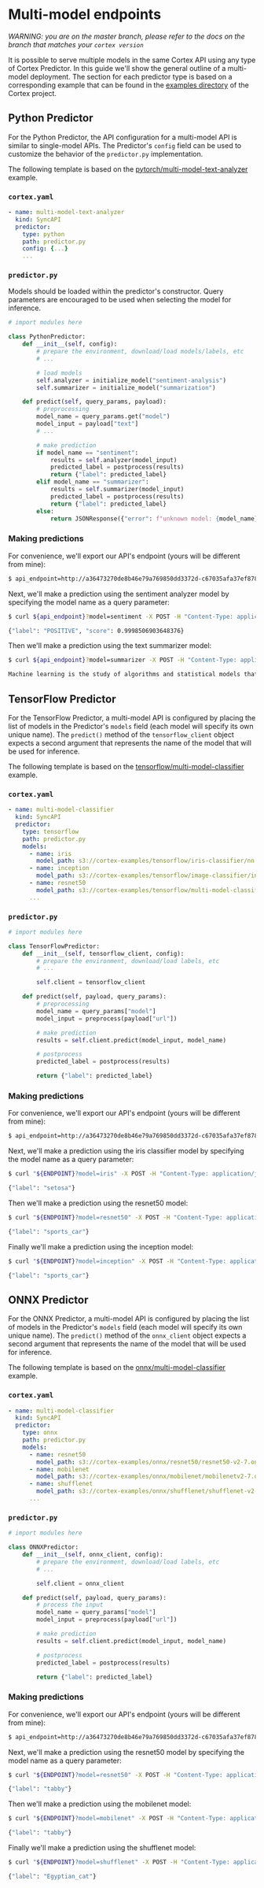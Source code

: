 # Multi-model endpoints

_WARNING: you are on the master branch, please refer to the docs on the branch that matches your `cortex version`_

It is possible to serve multiple models in the same Cortex API using any type of Cortex Predictor. In this guide we'll show the general outline of a multi-model deployment. The section for each predictor type is based on a corresponding example that can be found in the [examples directory](https://github.com/cortexlabs/cortex/tree/master/examples) of the Cortex project.

## Python Predictor

For the Python Predictor, the API configuration for a multi-model API is similar to single-model APIs. The Predictor's `config` field can be used to customize the behavior of the `predictor.py` implementation.

The following template is based on the [pytorch/multi-model-text-analyzer](https://github.com/cortexlabs/cortex/tree/master/examples/pytorch/multi-model-text-analyzer) example.

### `cortex.yaml`

```yaml
- name: multi-model-text-analyzer
  kind: SyncAPI
  predictor:
    type: python
    path: predictor.py
    config: {...}
    ...
```

### `predictor.py`

Models should be loaded within the predictor's constructor. Query parameters are encouraged to be used when selecting the model for inference.

```python
# import modules here

class PythonPredictor:
    def __init__(self, config):
        # prepare the environment, download/load models/labels, etc
        # ...

        # load models
        self.analyzer = initialize_model("sentiment-analysis")
        self.summarizer = initialize_model("summarization")

    def predict(self, query_params, payload):
        # preprocessing
        model_name = query_params.get("model")
        model_input = payload["text"]
        # ...

        # make prediction
        if model_name == "sentiment":
            results = self.analyzer(model_input)
            predicted_label = postprocess(results)
            return {"label": predicted_label}
        elif model_name == "summarizer":
            results = self.summarizer(model_input)
            predicted_label = postprocess(results)
            return {"label": predicted_label}
        else:
            return JSONResponse({"error": f"unknown model: {model_name}"}, status_code=400)
```

### Making predictions

For convenience, we'll export our API's endpoint \(yours will be different from mine\):

```bash
$ api_endpoint=http://a36473270de8b46e79a769850dd3372d-c67035afa37ef878.elb.us-west-2.amazonaws.com/multi-model-text-analyzer
```

Next, we'll make a prediction using the sentiment analyzer model by specifying the model name as a query parameter:

```bash
$ curl ${api_endpoint}?model=sentiment -X POST -H "Content-Type: application/json" -d @sample-sentiment.json

{"label": "POSITIVE", "score": 0.9998506903648376}
```

Then we'll make a prediction using the text summarizer model:

```bash
$ curl ${api_endpoint}?model=summarizer -X POST -H "Content-Type: application/json" -d @sample-summarizer.json

Machine learning is the study of algorithms and statistical models that computer systems use to perform a specific task. It is seen as a subset of artificial intelligence. Machine learning algorithms are used in a wide variety of applications, such as email filtering and computer vision. In its application across business problems, machine learning is also referred to as predictive analytics.
```

## TensorFlow Predictor

For the TensorFlow Predictor, a multi-model API is configured by placing the list of models in the Predictor's `models` field \(each model will specify its own unique name\). The `predict()` method of the `tensorflow_client` object expects a second argument that represents the name of the model that will be used for inference.

The following template is based on the [tensorflow/multi-model-classifier](https://github.com/cortexlabs/cortex/tree/master/examples/tensorflow/multi-model-classifier) example.

### `cortex.yaml`

```yaml
- name: multi-model-classifier
  kind: SyncAPI
  predictor:
    type: tensorflow
    path: predictor.py
    models:
      - name: iris
        model_path: s3://cortex-examples/tensorflow/iris-classifier/nn
      - name: inception
        model_path: s3://cortex-examples/tensorflow/image-classifier/inception
      - name: resnet50
        model_path: s3://cortex-examples/tensorflow/multi-model-classifier/resnet50
      ...
```

### `predictor.py`

```python
# import modules here

class TensorFlowPredictor:
    def __init__(self, tensorflow_client, config):
        # prepare the environment, download/load labels, etc
        # ...

        self.client = tensorflow_client

    def predict(self, payload, query_params):
        # preprocessing
        model_name = query_params["model"]
        model_input = preprocess(payload["url"])

        # make prediction
        results = self.client.predict(model_input, model_name)

        # postprocess
        predicted_label = postprocess(results)

        return {"label": predicted_label}
```

### Making predictions

For convenience, we'll export our API's endpoint \(yours will be different from mine\):

```bash
$ api_endpoint=http://a36473270de8b46e79a769850dd3372d-c67035afa37ef878.elb.us-west-2.amazonaws.com/multi-model-classifier
```

Next, we'll make a prediction using the iris classifier model by specifying the model name as a query parameter:

```bash
$ curl "${ENDPOINT}?model=iris" -X POST -H "Content-Type: application/json" -d @sample-iris.json

{"label": "setosa"}
```

Then we'll make a prediction using the resnet50 model:

```bash
$ curl "${ENDPOINT}?model=resnet50" -X POST -H "Content-Type: application/json" -d @sample-image.json

{"label": "sports_car"}
```

Finally we'll make a prediction using the inception model:

```bash
$ curl "${ENDPOINT}?model=inception" -X POST -H "Content-Type: application/json" -d @sample-image.json

{"label": "sports_car"}
```

## ONNX Predictor

For the ONNX Predictor, a multi-model API is configured by placing the list of models in the Predictor's `models` field \(each model will specify its own unique name\). The `predict()` method of the `onnx_client` object expects a second argument that represents the name of the model that will be used for inference.

The following template is based on the [onnx/multi-model-classifier](https://github.com/cortexlabs/cortex/tree/master/examples/onnx/multi-model-classifier) example.

### `cortex.yaml`

```yaml
- name: multi-model-classifier
  kind: SyncAPI
  predictor:
    type: onnx
    path: predictor.py
    models:
      - name: resnet50
        model_path: s3://cortex-examples/onnx/resnet50/resnet50-v2-7.onnx
      - name: mobilenet
        model_path: s3://cortex-examples/onnx/mobilenet/mobilenetv2-7.onnx
      - name: shufflenet
        model_path: s3://cortex-examples/onnx/shufflenet/shufflenet-v2-10.onnx
      ...
```

### `predictor.py`

```python
# import modules here

class ONNXPredictor:
    def __init__(self, onnx_client, config):
        # prepare the environment, download/load labels, etc
        # ...

        self.client = onnx_client

    def predict(self, payload, query_params):
        # process the input
        model_name = query_params["model"]
        model_input = preprocess(payload["url"])

        # make prediction
        results = self.client.predict(model_input, model_name)

        # postprocess
        predicted_label = postprocess(results)

        return {"label": predicted_label}
```

### Making predictions

For convenience, we'll export our API's endpoint \(yours will be different from mine\):

```bash
$ api_endpoint=http://a36473270de8b46e79a769850dd3372d-c67035afa37ef878.elb.us-west-2.amazonaws.com/multi-model-classifier
```

Next, we'll make a prediction using the resnet50 model by specifying the model name as a query parameter:

```bash
$ curl "${ENDPOINT}?model=resnet50" -X POST -H "Content-Type: application/json" -d @sample.json

{"label": "tabby"}
```

Then we'll make a prediction using the mobilenet model:

```bash
$ curl "${ENDPOINT}?model=mobilenet" -X POST -H "Content-Type: application/json" -d @sample.json

{"label": "tabby"}
```

Finally we'll make a prediction using the shufflenet model:

```bash
$ curl "${ENDPOINT}?model=shufflenet" -X POST -H "Content-Type: application/json" -d @sample.json

{"label": "Egyptian_cat"}
```

